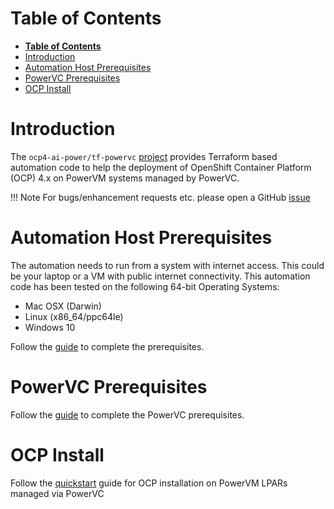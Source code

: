 # **Table of Contents**

- [**Table of Contents**](#table-of-contents)
- [Introduction](#introduction)
- [Automation Host Prerequisites](#automation-host-prerequisites)
- [PowerVC Prerequisites](#powervc-prerequisites)
- [OCP Install](#ocp-install)


# Introduction
The `ocp4-ai-power/tf-powervc` [project](https://github.com/ocp-power-automation/ocp4-ai-power) provides Terraform based automation code to help the deployment of OpenShift Container Platform (OCP) 4.x on PowerVM systems managed by PowerVC.

!!! Note
        For bugs/enhancement requests etc. please open a GitHub [issue](https://github.com/ocp-power-automation/ocp4-ai-power/issues)

# Automation Host Prerequisites

The automation needs to run from a system with internet access. This could be your laptop or a VM with public internet connectivity. This automation code has been tested on the following 64-bit Operating Systems:
- Mac OSX (Darwin)
- Linux (x86_64/ppc64le)
- Windows 10

Follow the [guide](docs/automation_host_prereqs.md) to complete the prerequisites.


# PowerVC Prerequisites

Follow the [guide](docs/ocp_prereqs_powervc.md) to complete the PowerVC prerequisites.

# OCP Install

Follow the [quickstart](docs/quickstart.md) guide for OCP installation on PowerVM LPARs managed via PowerVC
